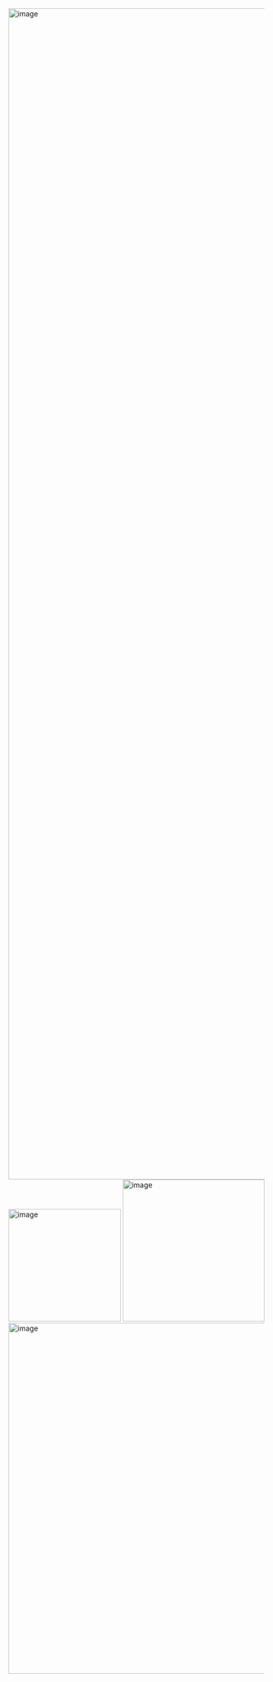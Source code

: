 <img width="2304" alt="image" src="https://github.com/user-attachments/assets/175afedc-1035-4ae9-a370-1e61fe30cdba" />

<img width="221" alt="image" src="https://github.com/user-attachments/assets/8eb050bb-0fb4-45d0-9878-5d43f0cb3d71" />

<img width="279" alt="image" src="https://github.com/user-attachments/assets/05cc35dc-ec42-4099-b897-df197e952127" />

<img width="690" alt="image" src="https://github.com/user-attachments/assets/a136aebd-e993-4853-82a7-4fce12ab4490" />

